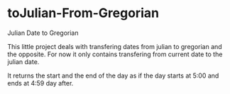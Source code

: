 # toJulian-From-Gregorian
Julian Date to Gregorian

This little project deals with transfering dates from julian to gregorian and the opposite.
For now it only contains transfering from current date to the julian date. 

It returns the start and the end of the day as if the day starts at 5:00 and ends at 4:59 day after.
